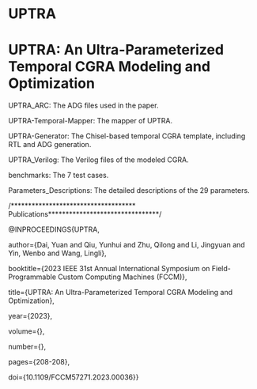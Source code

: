 # UPTRA
UPTRA:  An Ultra-Parameterized Temporal CGRA Modeling and Optimization
=======================

UPTRA_ARC: The ADG files used in the paper.

UPTRA-Temporal-Mapper: The mapper of UPTRA.

UPTRA-Generator: The Chisel-based temporal CGRA template, including RTL and ADG generation.

UPTRA_Verilog: The Verilog files of the modeled CGRA.

benchmarks: The 7 test cases.

Parameters_Descriptions: The detailed descriptions of the 29 parameters.



/************************************ Publications********************************/

@INPROCEEDINGS{UPTRA,

  author={Dai, Yuan and Qiu, Yunhui and Zhu, Qilong and Li, Jingyuan and Yin, Wenbo and Wang, Lingli},
  
  booktitle={2023 IEEE 31st Annual International Symposium on Field-Programmable Custom Computing Machines (FCCM)}, 
  
  title={UPTRA: An Ultra-Parameterized Temporal CGRA Modeling and Optimization}, 
  
  year={2023},
  
  volume={},
  
  number={},
  
  pages={208-208},
  
  doi={10.1109/FCCM57271.2023.00036}}
